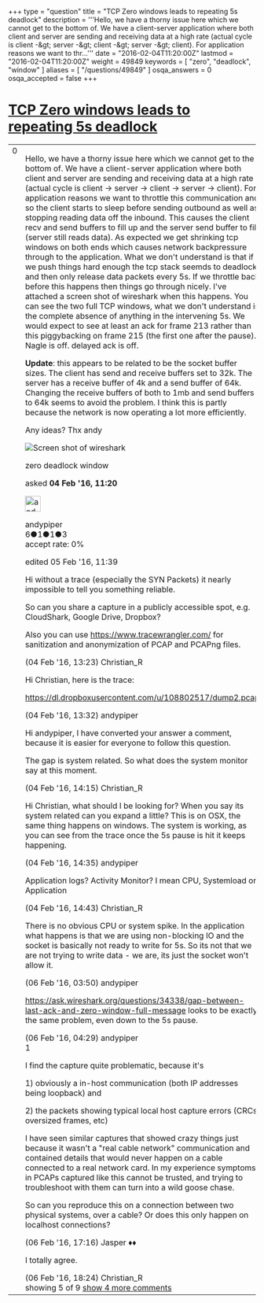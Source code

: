 +++
type = "question"
title = "TCP Zero windows leads to repeating 5s deadlock"
description = '''Hello, we have a thorny issue here which we cannot get to the bottom of. We have a client-server application where both client and server are sending and receiving data at a high rate (actual cycle is client -&amp;gt; server -&amp;gt; client -&amp;gt; server -&amp;gt; client). For application reasons we want to thr...'''
date = "2016-02-04T11:20:00Z"
lastmod = "2016-02-04T11:20:00Z"
weight = 49849
keywords = [ "zero", "deadlock", "window" ]
aliases = [ "/questions/49849" ]
osqa_answers = 0
osqa_accepted = false
+++

<div class="headNormal">

# [TCP Zero windows leads to repeating 5s deadlock](/questions/49849/tcp-zero-windows-leads-to-repeating-5s-deadlock)

</div>

<div id="main-body">

<div id="askform">

<table id="question-table" style="width:100%;"><colgroup><col style="width: 50%" /><col style="width: 50%" /></colgroup><tbody><tr class="odd"><td style="width: 30px; vertical-align: top"><div class="vote-buttons"><div id="post-49849-score" class="post-score" title="current number of votes">0</div><div id="favorite-count" class="favorite-count"></div></div></td><td><div id="item-right"><div class="question-body"><p>Hello, we have a thorny issue here which we cannot get to the bottom of. We have a client-server application where both client and server are sending and receiving data at a high rate (actual cycle is client -&gt; server -&gt; client -&gt; server -&gt; client). For application reasons we want to throttle this communication and so the client starts to sleep before sending outbound as well as stopping reading data off the inbound. This causes the client recv and send buffers to fill up and the server send buffer to fill (server still reads data). As expected we get shrinking tcp windows on both ends which causes network backpressure through to the application. What we don't understand is that if we push things hard enough the tcp stack seemds to deadlock and then only release data packets every 5s. If we throttle back before this happens then things go through nicely. I've attached a screen shot of wireshark when this happens. You can see the two full TCP windows, what we don't understand is the complete absence of anything in the intervening 5s. We would expect to see at least an ack for frame 213 rather than this piggybacking on frame 215 (the first one after the pause). Nagle is off. delayed ack is off.</p><p><strong>Update</strong>: this appears to be related to be the socket buffer sizes. The client has send and receive buffers set to 32k. The server has a receive buffer of 4k and a send buffer of 64k. Changing the receive buffers of both to 1mb and send buffers to 64k seems to avoid the problem. I think this is partly because the network is now operating a lot more efficiently.</p><p>Any ideas? Thx andy</p><p><img src="https://osqa-ask.wireshark.org/upfiles/Screen_Shot_2016-02-04_at_18.19.28.png" alt="Screen shot of wireshark" /></p></div><div id="question-tags" class="tags-container tags">zero deadlock window</div><div id="question-controls" class="post-controls"></div><div class="post-update-info-container"><div class="post-update-info post-update-info-user"><p>asked <strong>04 Feb '16, 11:20</strong></p><img src="https://secure.gravatar.com/avatar/76f3605625c8366e05d6f53a04eab397?s=32&amp;d=identicon&amp;r=g" class="gravatar" width="32" height="32" alt="andypiper&#39;s gravatar image" /><p>andypiper<br />
<span class="score" title="6 reputation points">6</span><span title="1 badges"><span class="badge1">●</span><span class="badgecount">1</span></span><span title="1 badges"><span class="silver">●</span><span class="badgecount">1</span></span><span title="3 badges"><span class="bronze">●</span><span class="badgecount">3</span></span><br />
<span class="accept_rate" title="Rate of the user&#39;s accepted answers">accept rate:</span> <span title="andypiper has no accepted answers">0%</span></p></img></div><div class="post-update-info post-update-info-edited"><p>edited 05 Feb '16, 11:39</p></div></div><div id="comments-container-49849" class="comments-container"><span id="49865"></span><div id="comment-49865" class="comment"><div id="post-49865-score" class="comment-score"></div><div class="comment-text"><p>Hi without a trace (especially the SYN Packets) it nearly impossible to tell you something reliable.</p><p>So can you share a capture in a publicly accessible spot, e.g. CloudShark, Google Drive, Dropbox?</p><p>Also you can use <a href="https://www.tracewrangler.com/">https://www.tracewrangler.com/</a> for sanitization and anonymization of PCAP and PCAPng files.</p></div><div id="comment-49865-info" class="comment-info"><span class="comment-age">(04 Feb '16, 13:23)</span> Christian_R</div></div><span id="49866"></span><div id="comment-49866" class="comment"><div id="post-49866-score" class="comment-score"></div><div class="comment-text"><p>Hi Christian, here is the trace:</p><p><a href="https://dl.dropboxusercontent.com/u/108802517/dump2.pcap">https://dl.dropboxusercontent.com/u/108802517/dump2.pcap</a></p></div><div id="comment-49866-info" class="comment-info"><span class="comment-age">(04 Feb '16, 13:32)</span> andypiper</div></div><span id="49872"></span><div id="comment-49872" class="comment"><div id="post-49872-score" class="comment-score"></div><div class="comment-text"><p>Hi andypiper, I have converted your answer a comment, because it is easier for everyone to follow this question.</p><p>The gap is system related. So what does the system monitor say at this moment.</p></div><div id="comment-49872-info" class="comment-info"><span class="comment-age">(04 Feb '16, 14:15)</span> Christian_R</div></div><span id="49873"></span><div id="comment-49873" class="comment"><div id="post-49873-score" class="comment-score"></div><div class="comment-text"><p>Hi Christian, what should I be looking for? When you say its system related can you expand a little? This is on OSX, the same thing happens on windows. The system is working, as you can see from the trace once the 5s pause is hit it keeps happening.</p></div><div id="comment-49873-info" class="comment-info"><span class="comment-age">(04 Feb '16, 14:35)</span> andypiper</div></div><span id="49874"></span><div id="comment-49874" class="comment not_top_scorer"><div id="post-49874-score" class="comment-score"></div><div class="comment-text"><p>Application logs? Activity Monitor? I mean CPU, Systemload or Application</p></div><div id="comment-49874-info" class="comment-info"><span class="comment-age">(04 Feb '16, 14:43)</span> Christian_R</div></div><span id="49923"></span><div id="comment-49923" class="comment not_top_scorer"><div id="post-49923-score" class="comment-score"></div><div class="comment-text"><p>There is no obvious CPU or system spike. In the application what happens is that we are using non-blocking IO and the socket is basically not ready to write for 5s. So its not that we are not trying to write data - we are, its just the socket won't allow it.</p></div><div id="comment-49923-info" class="comment-info"><span class="comment-age">(06 Feb '16, 03:50)</span> andypiper</div></div><span id="49925"></span><div id="comment-49925" class="comment not_top_scorer"><div id="post-49925-score" class="comment-score"></div><div class="comment-text"><p><a href="https://ask.wireshark.org/questions/34338/gap-between-last-ack-and-zero-window-full-message">https://ask.wireshark.org/questions/34338/gap-between-last-ack-and-zero-window-full-message</a> looks to be exactly the same problem, even down to the 5s pause.</p></div><div id="comment-49925-info" class="comment-info"><span class="comment-age">(06 Feb '16, 04:29)</span> andypiper</div></div><span id="49936"></span><div id="comment-49936" class="comment"><div id="post-49936-score" class="comment-score">1</div><div class="comment-text"><p>I find the capture quite problematic, because it's</p><p>1) obviously a in-host communication (both IP addresses being loopback) and</p><p>2) the packets showing typical local host capture errors (CRCs, oversized frames, etc)</p><p>I have seen similar captures that showed crazy things just because it wasn't a "real cable network" communication and contained details that would never happen on a cable connected to a real network card. In my experience symptoms in PCAPs captured like this cannot be trusted, and trying to troubleshoot with them can turn into a wild goose chase.</p><p>So can you reproduce this on a connection between two physical systems, over a cable? Or does this only happen on localhost connections?</p></div><div id="comment-49936-info" class="comment-info"><span class="comment-age">(06 Feb '16, 17:16)</span> Jasper ♦♦</div></div><span id="49937"></span><div id="comment-49937" class="comment not_top_scorer"><div id="post-49937-score" class="comment-score"></div><div class="comment-text"><p>I totally agree.</p></div><div id="comment-49937-info" class="comment-info"><span class="comment-age">(06 Feb '16, 18:24)</span> Christian_R</div></div></div><div id="comment-tools-49849" class="comment-tools"><span class="comments-showing"> showing 5 of 9 </span> <a href="#" class="show-all-comments-link">show 4 more comments</a></div><div class="clear"></div><div id="comment-49849-form-container" class="comment-form-container"></div><div class="clear"></div></div></td></tr></tbody></table>

</div>

</div>

